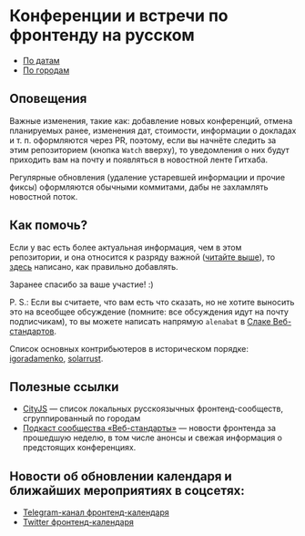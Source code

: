 # Конференции и встречи по фронтенду на русском

- [По датам](date.md)
- [По городам](city.md)

## Оповещения

Важные изменения, такие как: добавление новых конференций, отмена планируемых ранее, изменения дат, стоимости, информации о докладах и т. п. оформляются через PR, поэтому, если вы начнёте следить за этим репозиторием (кнопка `Watch` вверху), то уведомления о них будут приходить вам на почту и появляться в новостной ленте Гитхаба.

Регулярные обновления (удаление устаревшей информации и прочие фиксы) оформляются обычными коммитами, дабы не захламлять новостной поток.

## Как помочь?

Если у вас есть более актуальная информация, чем в этом репозитории, и она относится к разряду важной ([читайте выше](#Оповещения)), то [здесь](CONTRIBUTING.md) написано, как правильно добавлять.

Заранее спасибо за ваше участие! :)

P. S.: Если вы считаете, что вам есть что сказать, но не хотите выносить это на всеобщее обсуждение (помните: все обсуждения идут на почту подписчикам), то вы можете написать напрямую `alenabat` в [Слаке Веб-стандартов](http://slack.web-standards.ru).

Список основных контрибьютеров в историческом порядке: [igoradamenko](http://github.com/igoradamenko), [solarrust](http://github.com/solarrust).

## Полезные ссылки

- [CityJS](https://github.com/web-standards-ru/cityjs-list) — список локальных русскоязычных фронтенд-сообществ, сгруппированный по городам
- [Подкаст сообщества «Веб-стандарты»](https://soundcloud.com/web-standards) — новости фронтенда за прошедшую неделю, в том числе анонсы и свежая информация о предстоящих конференциях.

## Новости об обновлении календаря и ближайших мероприятиях в соцсетях: 

- [Telegram-канал фронтенд-календаря](https://t.me/frontend_calend)
- [Twitter фронтенд-календаря](https://twitter.com/frontend_calend)

